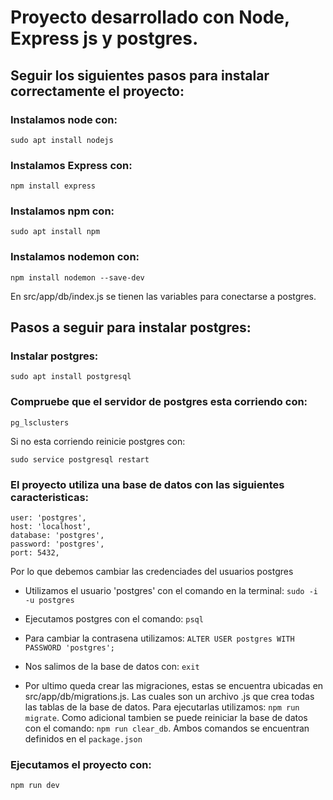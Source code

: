 # Proyecto desarrollado con Node, Express js y postgres.
## Seguir los siguientes pasos para instalar correctamente el proyecto:

### Instalamos node con:

    sudo apt install nodejs

### Instalamos Express con:

    npm install express

### Instalamos npm con:

    sudo apt install npm

### Instalamos nodemon con:
    npm install nodemon --save-dev

En src/app/db/index.js se tienen las variables para conectarse a postgres.

## Pasos a seguir para instalar postgres:
### Instalar postgres:
    sudo apt install postgresql

### Compruebe que el servidor de postgres esta corriendo con:
    pg_lsclusters
Si no esta corriendo reinicie postgres con: 
    
    sudo service postgresql restart

### El proyecto utiliza una base de datos con las siguientes caracteristicas:
    user: 'postgres',
    host: 'localhost',
    database: 'postgres',
    password: 'postgres',
    port: 5432,
Por lo que debemos cambiar las credenciades del usuarios postgres

- Utilizamos el usuario 'postgres' con el comando en la terminal:
    `sudo -i -u postgres`

- Ejecutamos postgres con el comando:
    `psql`

- Para cambiar la contrasena utilizamos:
    `ALTER USER postgres WITH PASSWORD 'postgres';`

- Nos salimos de la base de datos con: `exit`

- Por ultimo queda crear las migraciones, estas se encuentra ubicadas en src/app/db/migrations.js. Las cuales son un archivo .js que crea todas las tablas de la base de datos. Para ejecutarlas utilizamos:
    `npm run migrate`. Como adicional tambien se puede reiniciar la base de datos con el comando: `npm run clear_db`. Ambos comandos se encuentran definidos en el `package.json`

### Ejecutamos el proyecto con:
    
    npm run dev
